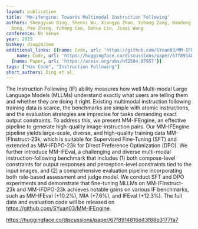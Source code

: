 ```yaml
---
layout: publication
title: 'Mm-ifengine: Towards Multimodal Instruction Following'
authors: Shengyuan Ding, Shenxi Wu, Xiangyu Zhao, Yuhang Zang, Haodong Duan, Xiaoyi
  Dong, Pan Zhang, Yuhang Cao, Dahua Lin, Jiaqi Wang
conference: No Venue
year: 2025
bibkey: ding2025mm
additional_links: [{name: Code, url: 'https://github.com/SYuan03/MM-IFEngine'}, {
    name: Code, url: 'https://huggingface.co/discussions/paper/67f8914816d43f88b3177fa7'},
  {name: Paper, url: 'https://arxiv.org/abs/hf2504.07957'}]
tags: ["Has Code", "Instruction Following"]
short_authors: Ding et al.
---
```

The Instruction Following (IF) ability measures how well Multi-modal Large Language Models (MLLMs) understand exactly what users are telling them and whether they are doing it right. Existing multimodal instruction following training data is scarce, the benchmarks are simple with atomic instructions, and the evaluation strategies are imprecise for tasks demanding exact output constraints. To address this, we present MM-IFEngine, an effective pipeline to generate high-quality image-instruction pairs. Our MM-IFEngine pipeline yields large-scale, diverse, and high-quality training data MM-IFInstruct-23k, which is suitable for Supervised Fine-Tuning (SFT) and extended as MM-IFDPO-23k for Direct Preference Optimization (DPO). We further introduce MM-IFEval, a challenging and diverse multi-modal instruction-following benchmark that includes (1) both compose-level constraints for output responses and perception-level constraints tied to the input images, and (2) a comprehensive evaluation pipeline incorporating both rule-based assessment and judge model. We conduct SFT and DPO experiments and demonstrate that fine-tuning MLLMs on MM-IFInstruct-23k and MM-IFDPO-23k achieves notable gains on various IF benchmarks, such as MM-IFEval (+10.2%), MIA (+7.6%), and IFEval (+12.3%). The full data and evaluation code will be released on https://github.com/SYuan03/MM-IFEngine.

https://huggingface.co/discussions/paper/67f8914816d43f88b3177fa7